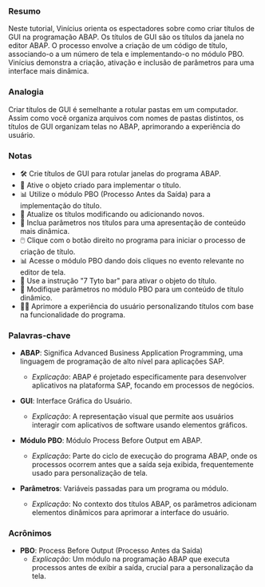 ### Resumo
Neste tutorial, Vinícius orienta os espectadores sobre como criar títulos de GUI na programação ABAP. Os títulos de GUI são os títulos da janela no editor ABAP. O processo envolve a criação de um código de título, associando-o a um número de tela e implementando-o no módulo PBO. Vinícius demonstra a criação, ativação e inclusão de parâmetros para uma interface mais dinâmica.

### Analogia
Criar títulos de GUI é semelhante a rotular pastas em um computador. Assim como você organiza arquivos com nomes de pastas distintos, os títulos de GUI organizam telas no ABAP, aprimorando a experiência do usuário.

### Notas
- 🛠️ Crie títulos de GUI para rotular janelas do programa ABAP.
- 🔄 Ative o objeto criado para implementar o título.
- 📊 Utilize o módulo PBO (Processo Antes da Saída) para a implementação do título.
- 🔄 Atualize os títulos modificando ou adicionando novos.
- 🧩 Inclua parâmetros nos títulos para uma apresentação de conteúdo mais dinâmica.
- 🖱️ Clique com o botão direito no programa para iniciar o processo de criação de título.
- 📊 Acesse o módulo PBO dando dois cliques no evento relevante no editor de tela.
- 🔄 Use a instrução "7 Tyto bar" para ativar o objeto do título.
- 🔄 Modifique parâmetros no módulo PBO para um conteúdo de título dinâmico.
- 👩‍💻 Aprimore a experiência do usuário personalizando títulos com base na funcionalidade do programa.

### Palavras-chave

- **ABAP**: Significa Advanced Business Application Programming, uma linguagem de programação de alto nível para aplicações SAP.
  - *Explicação*: ABAP é projetado especificamente para desenvolver aplicativos na plataforma SAP, focando em processos de negócios.

- **GUI**: Interface Gráfica do Usuário.
  - *Explicação*: A representação visual que permite aos usuários interagir com aplicativos de software usando elementos gráficos.

- **Módulo PBO**: Módulo Process Before Output em ABAP.
  - *Explicação*: Parte do ciclo de execução do programa ABAP, onde os processos ocorrem antes que a saída seja exibida, frequentemente usado para personalização de tela.

- **Parâmetros**: Variáveis passadas para um programa ou módulo.
  - *Explicação*: No contexto dos títulos ABAP, os parâmetros adicionam elementos dinâmicos para aprimorar a interface do usuário.

### Acrônimos
- **PBO**: Process Before Output (Processo Antes da Saída)
  - *Explicação*: Um módulo na programação ABAP que executa processos antes de exibir a saída, crucial para a personalização da tela.
